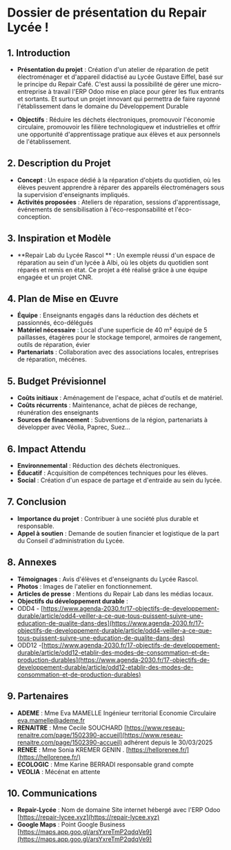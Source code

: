 # Dossier de présentation du Repair Lycée !

## 1. Introduction
- **Présentation du projet** : Création d'un atelier de réparation de petit électroménager et d'appareil didactisé au Lycée Gustave Eiffel, basé sur le principe du Repair Café. C'est aussi la possibilité de gérer une micro-entreprise à travail l'ERP Odoo mise en place pour gérer les flux entrants et sortants. Et surtout un projet innovant qui permettra de faire rayonné l'établissement dans le domaine du Développement Durable
  
- **Objectifs** : Réduire les déchets électroniques, promouvoir l'économie circulaire, promouvoir les filière technologiquew et industrielles et offrir une opportunité d'apprentissage pratique aux élèves et aux personnels de l'établissement.

## 2. Description du Projet
- **Concept** : Un espace dédié à la réparation d'objets du quotidien, où les élèves peuvent apprendre à réparer des appareils électroménagers sous la supervision d'enseignants impliqués.
- **Activités proposées** : Ateliers de réparation, sessions d'apprentissage, événements de sensibilisation à l'éco-responsabilité et l'éco-conception.

## 3. Inspiration et Modèle
- **Repair Lab du Lycée Rascol ** : Un exemple réussi d'un espace de réparation au sein d'un lycée à Albi, où les objets du quotidien sont réparés et remis en état. Ce projet a été réalisé grâce à une équipe engagée et un projet CNR.

## 4. Plan de Mise en Œuvre
- **Équipe** : Enseignants engagés dans la réduction des déchets et passionnés, éco-délégués
- **Matériel nécessaire** : Local  d'une superficie  de 40 m² équipé de 5 paillasses, étagères pour le stockage temporel, armoires de rangement, outils de réparation, évier
- **Partenariats** : Collaboration avec des associations locales, entreprises de réparation, mécénes.

## 5. Budget Prévisionnel
- **Coûts initiaux** : Aménagement de l'espace, achat d'outils et de matériel.
- **Coûts récurrents** : Maintenance, achat de pièces de rechange, réunération des enseignants 
- **Sources de financement** : Subventions de la région, partenariats à développer avec Véolia, Paprec, Suez...

## 6. Impact Attendu
- **Environnemental** : Réduction des déchets électroniques.
- **Éducatif** : Acquisition de compétences techniques pour les élèves.
- **Social** : Création d'un espace de partage et d'entraide au sein du lycée.

## 7. Conclusion
- **Importance du projet** : Contribuer à une société plus durable et responsable.
- **Appel à soutien** : Demande de soutien financier et logistique de la part du Conseil d'administration du Lycée.

## 8. Annexes
- **Témoignages** : Avis d'élèves et d'enseignants du Lycée Rascol.
- **Photos** : Images de l'atelier en fonctionnement.
- **Articles de presse** : Mentions du Repair Lab dans les médias locaux.
- **Objectifs du développement durable** :
- ODD4 - [https://www.agenda-2030.fr/17-objectifs-de-developpement-durable/article/odd4-veiller-a-ce-que-tous-puissent-suivre-une-education-de-qualite-dans-des](https://www.agenda-2030.fr/17-objectifs-de-developpement-durable/article/odd4-veiller-a-ce-que-tous-puissent-suivre-une-education-de-qualite-dans-des)
- ODD12 -[https://www.agenda-2030.fr/17-objectifs-de-developpement-durable/article/odd12-etablir-des-modes-de-consommation-et-de-production-durables](https://www.agenda-2030.fr/17-objectifs-de-developpement-durable/article/odd12-etablir-des-modes-de-consommation-et-de-production-durables)

## 9. Partenaires 
- **ADEME** : Mme Eva MAMELLE Ingénieur territorial Economie Circulaire [eva.mamelle@ademe.fr](eva.mamelle@ademe.fr)
- **RENAITRE** : Mme Cecile SOUCHARD [https://www.reseau-renaitre.com/page/1502390-accueil](https://www.reseau-renaitre.com/page/1502390-accueil) adhérent depuis le 30/03/2025
- **RENEE** : Mme Sonia KREMER GENIN . [https://hellorenee.fr/](https://hellorenee.fr/)
- **ECOLOGIC** : Mme Karine BERRADI responsable grand compte 
- **VEOLIA** : Mécénat en attente

## 10. Communications 
- **Repair-Lycée** : Nom de domaine Site internet hébergé avec l'ERP Odoo [https://repair-lycee.xyz](https://repair-lycee.xyz)
- **Google Maps** : Point Google Business [https://maps.app.goo.gl/arsYxreTmP2qdqVe9](https://maps.app.goo.gl/arsYxreTmP2qdqVe9)
